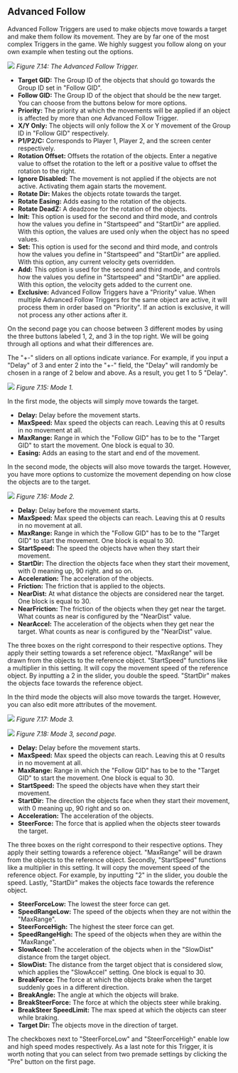 ## Advanced Follow
Advanced Follow Triggers are used to make objects move towards a target and make them follow its movement. They are by far one of the most complex Triggers in the game. We highly suggest you follow along on your own example when testing out the options.

![](https://guia.jorge603.xyz/assets/img/figures/80.png)
*Figure 7.14: The Advanced Follow Trigger.*<br>

- **Target GID:** The Group ID of the objects that should go towards the Group ID set in "Follow GID".
- **Follow GID:** The Group ID of the object that should be the new target. You can choose from the buttons below for more options.
- **Priority:** The priority at which the movements will be applied if an object is affected by more than one Advanced Follow Trigger.
- **X/Y Only:** The objects will only follow the X or Y movement of the Group ID in "Follow GID" respectively.
- **P1/P2/C:** Corresponds to Player 1, Player 2, and the screen center
respectively.
- **Rotation Offset:** Offsets the rotation of the objects. Enter a negative value to offset the rotation to the left or a positive value to offset the rotation to the right.
- **Ignore Disabled:** The movement is not applied if the objects are not active. Activating them again starts the movement.
- **Rotate Dir:** Makes the objects rotate towards the target.
- **Rotate Easing:** Adds easing to the rotation of the objects.
- **Rotate DeadZ:** A deadzone for the rotation of the objects.
- **Init:** This option is used for the second and third mode, and controls how the values you define in "Startspeed" and "StartDir" are applied. With this option, the values are used only when the object has no speed values.
- **Set:** This option is used for the second and third mode, and controls how the values you define in "Startspeed" and "StartDir" are applied. With this option, any current velocity gets overridden.
- **Add:** This option is used for the second and third mode, and controls how the values you define in "Startspeed" and "StartDir" are applied. With this option, the velocity gets added to the current one.
- **Exclusive:** Advanced Follow Triggers have a "Priority" value. When multiple Advanced Follow Triggers for the same object are active, it will process them in order based on "Priority". If an action is exclusive, it will not process any other actions after it.

On the second page you can choose between 3 different modes by using the three buttons labeled 1, 2, and 3 in the top right. We will be going through all options and what their differences are.

The "+-" sliders on all options indicate variance. For example, if you input a "Delay" of 3 and enter 2 into the "+-" field, the "Delay" will randomly be chosen in a range of 2 below and above. As a result, you get 1 to 5 "Delay".

![](https://guia.jorge603.xyz/assets/img/figures/81.png)
*Figure 7.15: Mode 1.*<br>

In the first mode, the objects will simply move towards the target.

- **Delay:** Delay before the movement starts.
- **MaxSpeed:** Max speed the objects can reach. Leaving this at 0 results in no movement at all.
- **MaxRange:** Range in which the "Follow GID" has to be to the "Target GID" to start the movement. One block is equal to 30.
- **Easing:** Adds an easing to the start and end of the movement.

In the second mode, the objects will also move towards the target. However, you have more options to customize the movement depending on how close the objects are to the target.

![](https://guia.jorge603.xyz/assets/img/figures/82.png)
*Figure 7.16: Mode 2.*<br>

- **Delay:** Delay before the movement starts.
- **MaxSpeed:** Max speed the objects can reach. Leaving this at 0 results in no movement at all.
- **MaxRange:** Range in which the "Follow GID" has to be to the "Target GID" to start the movement. One block is equal to 30.
- **StartSpeed:** The speed the objects have when they start their movement.
- **StartDir:** The direction the objects face when they start their movement, with 0 meaning up, 90 right. and so on.
- **Acceleration:** The acceleration of the objects.
- **Friction:** The friction that is applied to the objects.
- **NearDist:** At what distance the objects are considered near the target. One block is equal to 30.
- **NearFriction:** The friction of the objects when they get near the target. What counts as near is configured by the "NearDist" value.
- **NearAccel:** The acceleration of the objects when they get near the target. What counts as near is configured by the "NearDist" value.

The three boxes on the right correspond to their respective options. They apply their setting towards a set reference object. "MaxRange" will be drawn from the objects to the reference object. "StartSpeed" functions like a multiplier in this setting. It will copy the movement speed of the reference object. By inputting a 2 in the slider, you double the speed. "StartDir" makes the objects face towards the reference object.

In the third mode the objects will also move towards the target. However, you can also edit more attributes of the movement.

![](https://guia.jorge603.xyz/assets/img/figures/83.png)
*Figure 7.17: Mode 3.*<br>

![](https://guia.jorge603.xyz/assets/img/figures/84.png)
*Figure 7.18: Mode 3, second page.*<br>

- **Delay:** Delay before the movement starts.
- **MaxSpeed:** Max speed the objects can reach. Leaving this at 0 results in no movement at all.
- **MaxRange:** Range in which the "Follow GID" has to be to the "Target GID" to start the movement. One block is equal to 30.
- **StartSpeed:** The speed the objects have when they start their movement.
- **StartDir:** The direction the objects face when they start their movement, with 0 meaning up, 90 right and so on.
- **Acceleration:** The acceleration of the objects.
- **SteerForce:** The force that is applied when the objects steer towards the target.

The three boxes on the right correspond to their respective options. They apply their setting towards a reference object. "MaxRange" will be drawn from the objects to the reference object. Secondly, "StartSpeed" functions like a multiplier in this setting. It will copy the movement speed of the reference object. For example, by inputting "2" in the slider, you double the speed. Lastly, "StartDir" makes the objects face towards the reference object.

- **SteerForceLow:** The lowest the steer force can get.
- **SpeedRangeLow:** The speed of the objects when they are not within the "MaxRange".
- **SteerForceHigh:** The highest the steer force can get.
- **SpeedRangeHigh:** The speed of the objects when they are within the "MaxRange".
- **SlowAccel:** The acceleration of the objects when in the "SlowDist" distance from the target object.
- **SlowDist:** The distance from the target object that is considered slow, which applies the "SlowAccel" setting. One block is equal to 30.
- **BreakForce:** The force at which the objects brake when the target suddenly goes in a different direction.
- **BreakAngle:** The angle at which the objects will brake.
- **BreakSteerForce:** The force at which the objects steer while braking.
- **BreakSteer SpeedLimit:** The max speed at which the objects can steer while braking.
- **Target Dir:** The objects move in the direction of target.

The checkboxes next to "SteerForceLow" and "SteerForceHigh" enable low and high speed modes respectively. As a last note for this Trigger, it is worth noting that you can select from two premade settings by clicking the "Pre" button on the first page.